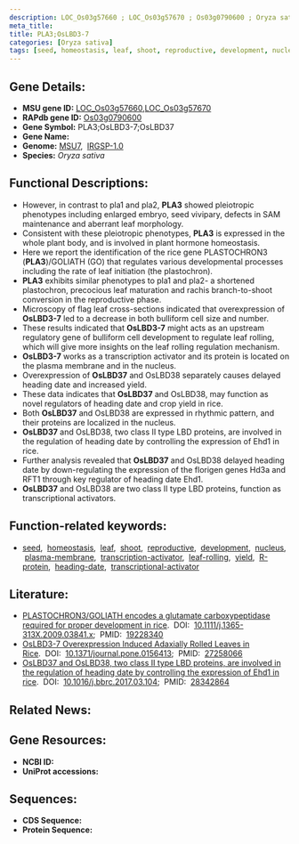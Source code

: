 ```yaml
---
description: LOC_Os03g57660 ; LOC_Os03g57670 ; Os03g0790600 ; Oryza sativa
meta_title:
title: PLA3;OsLBD3-7
categories: [Oryza sativa]
tags: [seed, homeostasis, leaf, shoot, reproductive, development, nucleus, plasma membrane, transcription activator, leaf rolling, yield, R protein, heading date, transcriptional activator]
---
```


## Gene Details:
- **MSU gene ID:** [LOC_Os03g57660](http://rice.uga.edu/cgi-bin/ORF_infopage.cgi?orf=LOC_Os03g57660),[LOC_Os03g57670](http://rice.uga.edu/cgi-bin/ORF_infopage.cgi?orf=LOC_Os03g57670)  
- **RAPdb gene ID:** [Os03g0790600](https://rapdb.dna.affrc.go.jp/locus/?name=Os03g0790600)  
- **Gene Symbol:** PLA3;OsLBD3-7;OsLBD37
- **Gene Name:**
- **Genome:**  [MSU7](http://rice.uga.edu/),&nbsp;&nbsp;[IRGSP-1.0](https://rapdb.dna.affrc.go.jp/download/irgsp1.html)
- **Species:** *Oryza sativa*

## Functional Descriptions:
   - However, in contrast to pla1 and pla2, **PLA3** showed pleiotropic phenotypes including enlarged embryo, seed vivipary, defects in SAM maintenance and aberrant leaf morphology.
   - Consistent with these pleiotropic phenotypes, **PLA3** is expressed in the whole plant body, and is involved in plant hormone homeostasis.
   - Here we report the identification of the rice gene PLASTOCHRON3 (**PLA3**)/GOLIATH (GO) that regulates various developmental processes including the rate of leaf initiation (the plastochron).
   - **PLA3** exhibits similar phenotypes to pla1 and pla2- a shortened plastochron, precocious leaf maturation and rachis branch-to-shoot conversion in the reproductive phase.
   - Microscopy of flag leaf cross-sections indicated that overexpression of **OsLBD3-7** led to a decrease in both bulliform cell size and number.
   - These results indicated that **OsLBD3-7** might acts as an upstream regulatory gene of bulliform cell development to regulate leaf rolling, which will give more insights on the leaf rolling regulation mechanism.
   - **OsLBD3-7** works as a transcription activator and its protein is located on the plasma membrane and in the nucleus.
   - Overexpression of **OsLBD37** and OsLBD38 separately causes delayed heading date and increased yield.
   - These data indicates that **OsLBD37** and OsLBD38, may function as novel regulators of heading date and crop yield in rice.
   - Both **OsLBD37** and OsLBD38 are expressed in rhythmic pattern, and their proteins are localized in the nucleus.
   - **OsLBD37** and OsLBD38, two class II type LBD proteins, are involved in the regulation of heading date by controlling the expression of Ehd1 in rice.
   - Further analysis revealed that **OsLBD37** and OsLBD38 delayed heading date by down-regulating the expression of the florigen genes Hd3a and RFT1 through key regulator of heading date Ehd1.
   - **OsLBD37** and OsLBD38 are two class II type LBD proteins, function as transcriptional activators.

## Function-related keywords:
   - [seed](/tags/seed/),&nbsp;&nbsp;[homeostasis](/tags/homeostasis/),&nbsp;&nbsp;[leaf](/tags/leaf/),&nbsp;&nbsp;[shoot](/tags/shoot/),&nbsp;&nbsp;[reproductive](/tags/reproductive/),&nbsp;&nbsp;[development](/tags/development/),&nbsp;&nbsp;[nucleus](/tags/nucleus/),&nbsp;&nbsp;[plasma-membrane](/tags/plasma-membrane/),&nbsp;&nbsp;[transcription-activator](/tags/transcription-activator/),&nbsp;&nbsp;[leaf-rolling](/tags/leaf-rolling/),&nbsp;&nbsp;[yield](/tags/yield/),&nbsp;&nbsp;[R-protein](/tags/R-protein/),&nbsp;&nbsp;[heading-date](/tags/heading-date/),&nbsp;&nbsp;[transcriptional-activator](/tags/transcriptional-activator/)

## Literature:
   - [PLASTOCHRON3/GOLIATH encodes a glutamate carboxypeptidase required for proper development in rice](https://www.doi.org/10.1111/j.1365-313X.2009.03841.x).&nbsp;&nbsp;DOI:&nbsp;&nbsp;[10.1111/j.1365-313X.2009.03841.x](https://www.doi.org/10.1111/j.1365-313X.2009.03841.x);&nbsp;&nbsp;PMID:&nbsp;&nbsp;[19228340](https://pubmed.ncbi.nlm.nih.gov/19228340/)
   - [OsLBD3-7 Overexpression Induced Adaxially Rolled Leaves in Rice](https://www.doi.org/10.1371/journal.pone.0156413).&nbsp;&nbsp;DOI:&nbsp;&nbsp;[10.1371/journal.pone.0156413](https://www.doi.org/10.1371/journal.pone.0156413);&nbsp;&nbsp;PMID:&nbsp;&nbsp;[27258066](https://pubmed.ncbi.nlm.nih.gov/27258066/)
   - [OsLBD37 and OsLBD38, two class II type LBD proteins, are involved in the regulation of heading date by controlling the expression of Ehd1 in rice](https://www.doi.org/10.1016/j.bbrc.2017.03.104).&nbsp;&nbsp;DOI:&nbsp;&nbsp;[10.1016/j.bbrc.2017.03.104](https://www.doi.org/10.1016/j.bbrc.2017.03.104);&nbsp;&nbsp;PMID:&nbsp;&nbsp;[28342864](https://pubmed.ncbi.nlm.nih.gov/28342864/)

## Related News:

## Gene Resources:
- **NCBI ID:**  []()
- **UniProt accessions:** [](https://www.uniprot.org/uniprotkb//entry)

## Sequences:
- **CDS Sequence:**
- **Protein Sequence:**
